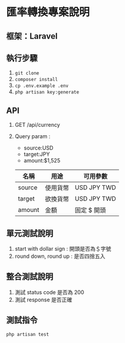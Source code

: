 # 匯率轉換專案說明
## 框架：Laravel
## 執行步驟
1. `git clone`
2. `composer install`
3. `cp .env.example .env`
4. `php artisan key:generate`
## API
1. GET /api/currency
2. Query param : 
    - source:USD
    - target:JPY
    - amount:$1,525
    
    |  名稱   |  用途 | 可用參數 |
    |  ----  | ----  | ---- |
    | source  | 使用貨幣 |USD JPY TWD |
    | target  | 欲換貨幣 |USD JPY TWD |
    | amount  | 金額 |固定 $ 開頭 |
## 單元測試說明
1. start with dollar sign : 開頭是否為＄字號
2. round down, round up : 是否四捨五入
## 整合測試說明
1. 測試 status code 是否為 200
2. 測試 response 是否正確
## 測試指令
`php artisan test`
    
